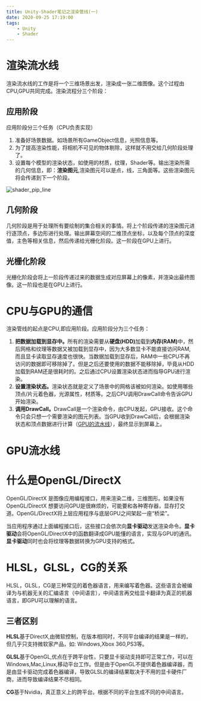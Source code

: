 ```yaml
---
title: Unity-Shader笔记之渲染管线(一)
date: 2020-09-25 17:19:00
tags:
    - Unity
    - Shader
---
```

# 渲染流水线
渲染流水线的工作是将一个三维场景出发，渲染成一张二维图像。这个过程由CPU,GPU共同完成。渲染流程分三个阶段：

## 应用阶段
应用阶段分三个任务（CPU负责实现）
1. 准备好场景数据。如场景所有GameObject信息，光照信息等。
2. 为了提高渲染性能，将相机不可见的物体剔除，这样就不用交给几何阶段处理了。
3. 设置每个模型的渲染状态，如使用的材质，纹理，Shader等。输出渲染所需的几何信息，即：<b>渲染图元</b>,渲染图元可以是点，线，三角面等。这些渲染图元将会传递到下一个阶段。

![shader_pip_line](https://cdn.jsdelivr.net/gh/TonyChenn/BlogPicture/2020/0926/shader_pipline.jpg)
## 几何阶段
几何阶段是用于处理所有要绘制的集合相关的事情。将上个阶段传递的渲染图元进行逐顶点，多边形进行处理。输出屏幕空间的二维顶点坐标，以及每个顶点的深度值，主色等相关信息，然后传递给光栅化阶段。这一阶段在GPU上进行。

## 光栅化阶段
光栅化阶段会将上一阶段传递过来的数据生成对应屏幕上的像素，并渲染出最终图像。这一阶段也是在GPU上进行。

# CPU与GPU的通信
渲染管线的起点是CPU,即应用阶段。应用阶段分为三个任务：
1. <b>把数据加载到显存中。</b>所有的渲染需要从<b>硬盘(HDD)</b>加载到<b>内存(RAM)</b>中，然后网格和纹理等数据又被加载到显存中，因为大多数显卡不能直接访问RAM,而且显卡读取显存速度也很快。当数据加载到显存后，RAM中一些CPU不再访问的数据即可移除掉了。但是之后还要使用的数据不能移除掉，毕竟从HDD加载到RAM还是很耗时的。之后通过CPU设置渲染状态进而指导GPU进行渲染。
2. <b>设置渲染状态。</b>渲染状态就是定义了场景中的网格该被如何渲染。如使用哪些顶点/片元着色器，光源属性，材质等。之后CPU调用DrawCall命令告诉GPU开始渲染。
3. <b>调用DrawCall。</b>DrawCall是一个渲染命令，由CPU发起，GPU接收。这个命令只会只想一个需要渲染的图元列表。当GPU收到DrawCall后，会根据渲染状态和顶点数据进行计算（[GPU的流水线](#GPU流水线)），最终显示到屏幕上。

# GPU流水线


# 什么是OpenGL/DirectX
OpenGL/DirectX 是图像应用编程接口，用来渲染二维，三维图形。如果没有 OpenGL/DirectX 想要访问GPU是很麻烦的，可能要和各种寄存器，显存打交道。OpenGL/DirectX将上层应用程序与底层GPU之间架起一座“桥梁”。

当应用程序通过上面编程接口后，这些接口会依次向<b>显卡驱动</b>发送渲染命令。<b>显卡驱动</b>会将OpenGL/DirectX中的函数翻译成GPU能懂的语言，实现与GPU的通讯。<b>显卡驱动</b>同时也会将纹理等数据转换为GPU支持的格式。

# HLSL，GLSL，CG的关系
HLSL，GLSL，CG是三种常见的着色器语言，用来编写着色器。这些语言会被编译为与机器无关的汇编语言（中间语言），中间语言再交给显卡翻译为真正的机器语言，即GPU可以理解的语言。

## 三者区别

<b>HLSL</b>基于DirectX,由微软控制，在版本相同时，不同平台编译的结果是一样的，但几乎只支持微软家产品，如: Windows,Xbox 360,PS3等。

<b>GLSL</b>基于OpenGL,优点在于跨平台性，只要显卡驱动支持即可正常工作，可以在Windows,Mac,Linux,移动平台工作。但是由于OpenGL不提供着色器编译器，而是由显卡驱动完成着色器编译，导致GLSL的编译结果取决于不用的显卡硬件厂商，进而导致编译结果不尽相同。

<b>CG</b>基于Nvidia，真正意义上的跨平台。根据不同的平台生成不同的中间语言。